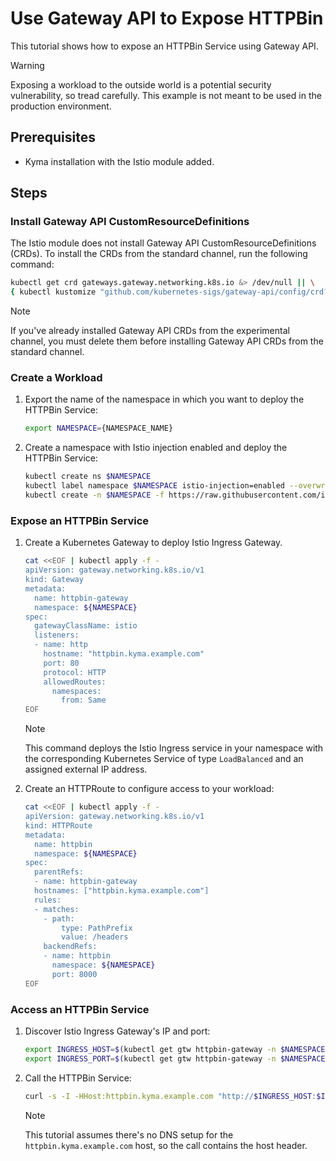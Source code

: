 # Use Gateway API to Expose HTTPBin

This tutorial shows how to expose an HTTPBin Service using Gateway API.

> [!WARNING]
> Exposing a workload to the outside world is a potential security vulnerability, so tread carefully. This example is not meant to be used in the production environment. 

## Prerequisites

* Kyma installation with the Istio module added. 

## Steps

### Install Gateway API CustomResourceDefinitions

The Istio module does not install Gateway API CustomResourceDefinitions (CRDs). To install the CRDs from the standard channel, run the following command:

```bash
kubectl get crd gateways.gateway.networking.k8s.io &> /dev/null || \
{ kubectl kustomize "github.com/kubernetes-sigs/gateway-api/config/crd?ref=v1.1.0" | kubectl apply -f -; }
```

> [!NOTE]
> If you've already installed Gateway API CRDs from the experimental channel, you must delete them before installing Gateway API CRDs from the standard channel.

### Create a Workload

1. Export the name of the namespace in which you want to deploy the HTTPBin Service:

    ```bash
    export NAMESPACE={NAMESPACE_NAME}
    ```

2. Create a namespace with Istio injection enabled and deploy the HTTPBin Service:

    ```bash
    kubectl create ns $NAMESPACE
    kubectl label namespace $NAMESPACE istio-injection=enabled --overwrite
    kubectl create -n $NAMESPACE -f https://raw.githubusercontent.com/istio/istio/master/samples/httpbin/httpbin.yaml
    ```

### Expose an HTTPBin Service

1. Create a Kubernetes Gateway to deploy Istio Ingress Gateway.

    ```bash
    cat <<EOF | kubectl apply -f -
    apiVersion: gateway.networking.k8s.io/v1
    kind: Gateway
    metadata:
      name: httpbin-gateway
      namespace: ${NAMESPACE}
    spec:
      gatewayClassName: istio
      listeners:
      - name: http
        hostname: "httpbin.kyma.example.com"
        port: 80
        protocol: HTTP
        allowedRoutes:
          namespaces:
            from: Same
    EOF
    ```

    > [!NOTE]
    > This command deploys the Istio Ingress service in your namespace with the corresponding Kubernetes Service of type `LoadBalanced` and an assigned external IP address.

2. Create an HTTPRoute to configure access to your workload:

    ```bash
    cat <<EOF | kubectl apply -f -
    apiVersion: gateway.networking.k8s.io/v1
    kind: HTTPRoute
    metadata:
      name: httpbin
      namespace: ${NAMESPACE}
    spec:
      parentRefs:
      - name: httpbin-gateway
      hostnames: ["httpbin.kyma.example.com"]
      rules:
      - matches:
        - path:
            type: PathPrefix
            value: /headers
        backendRefs:
        - name: httpbin
          namespace: ${NAMESPACE}
          port: 8000
    EOF
    ```

### Access an HTTPBin Service

1. Discover Istio Ingress Gateway's IP and port:

    ```bash
    export INGRESS_HOST=$(kubectl get gtw httpbin-gateway -n $NAMESPACE -o jsonpath='{.status.addresses[0].value}')
    export INGRESS_PORT=$(kubectl get gtw httpbin-gateway -n $NAMESPACE -o jsonpath='{.spec.listeners[?(@.name=="http")].port}')
    ```

2. Call the HTTPBin Service:

    ```bash
    curl -s -I -HHost:httpbin.kyma.example.com "http://$INGRESS_HOST:$INGRESS_PORT/headers"
    ```

    > [!NOTE]
    > This tutorial assumes there's no DNS setup for the `httpbin.kyma.example.com` host, so the call contains the host header.